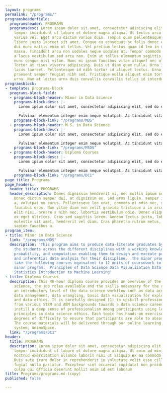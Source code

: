 ```yaml
---
layout: programs
permalink: "/programs/"
programsheaderfield:
  programsheader: PROGRAMS
  programsdesc: Lorem ipsum dolor sit amet, consectetur adipiscing elit, sed do eiusmod
    tempor incididunt ut labore et dolore magna aliqua. Ut lectus arcu bibendum at
    varius vel. Eget arcu dictum varius duis. Tempus quam pellentesque nec nam. Nam
    libero justo laoreet sit amet. Congue eu consequat ac felis donec et odio. Nec
    dui nunc mattis enim ut tellus. Vel pretium lectus quam id leo in vitae turpis
    massa. Tincidunt arcu non sodales neque sodales ut. Tempor commodo ullamcorper
    a lacus vestibulum sed arcu non. Enim ut tellus elementum sagittis vitae et. Mauris
    nunc congue nisi vitae. Nunc mi ipsum faucibus vitae aliquet nec ullamcorper sit.
    Tortor at risus viverra adipiscing. Duis ut diam quam nulla. Urna id volutpat
    lacus laoreet. Pellentesque id nibh tortor id aliquet lectus. Urna nec tincidunt
    praesent semper feugiat nibh sed. Tristique nulla aliquet enim tortor at auctor
    urna. Nam at lectus urna duis convallis convallis tellus id interdum.
programsblock:
- template: programs-block
  programs-block-field:
  - programs-block-header: Minor in Data Science
    programs-block-desc: |-
      Lorem ipsum dolor sit amet, consectetur adipiscing elit, sed do eiusmod tempor incididunt ut labore et dolore magna aliqua. Scelerisque purus semper eget duis at tellus at

      Pulvinar elementum integer enim neque volutpat. Ac tincidunt vitae semper quis lectus nulla at volutpat diam. Tristique senectus et netus et. Ultricies mi quis hendrerit dolor magna eget est. Facilisis magna etiam tempor orci eu
    programs-block-link: "/programs/MDS"
  - programs-block-header: M.S. in Data Science
    programs-block-desc: |-
      Lorem ipsum dolor sit amet, consectetur adipiscing elit, sed do eiusmod tempor incididunt ut labore et dolore magna aliqua. Scelerisque purus semper eget duis at tellus at

      Pulvinar elementum integer enim neque volutpat. Ac tincidunt vitae semper quis lectus nulla at volutpat diam. Tristique senectus et netus et. Ultricies mi quis hendrerit dolor magna eget est. Facilisis magna etiam tempor orci eu
    programs-block-link: "/programs/MSDS"
  - programs-block-header: Diploma Courses
    programs-block-desc: |-
      Lorem ipsum dolor sit amet, consectetur adipiscing elit, sed do eiusmod tempor incididunt ut labore et dolore magna aliqua. Scelerisque purus semper eget duis at tellus at

      Pulvinar elementum integer enim neque volutpat. Ac tincidunt vitae semper quis lectus nulla at volutpat diam. Tristique senectus et netus et. Ultricies mi quis hendrerit dolor magna eget est. Facilisis magna etiam tempor orci eu
    programs-block-link: "/programs/DC1"
page_title: Programs
page_headers:
  header_title: PROGRAMS
  header_description: Donec dignissim hendrerit mi, nec mollis ipsum scelerisque quis.
    Donec dictum semper dui, at dignissim ex. Sed eros ligula, semper interdum aliquam
    a, volutpat eu purus. Pellentesque leo erat, commodo et odio nec, sollicitudin
    faucibus eros. Nam vitae diam non velit gravida tristique a in arcu. Curabitur
    elit nisi, ornare a nibh nec, lobortis vestibulum odio. Donec aliquam sit amet
    ex eget ultrices. Cras sed sagittis lorem. Aenean lectus justo, lobortis quis
    molestie sit amet, hendrerit vel diam. Cras pharetra rutrum metus, eu hendrerit
    sapien faucibus a.
program_item:
- title: Minor in Data Science
  link: "/programs/MDS"
  description: 'This program aims to produce data-literate graduates by equipping
    the students across the different disciplines with a working knowledge of statistics,
    probability, and computation enabling them to design and execute precise computational
    and inferential data analysis for their discipline.  The minor program needs to
    take the following courses equivalent to 12 units of coursework to complete the
    minor program:  Principles of Data Science Data Visualization Data Mining and
    Statistics Introduction to Machine Learning'
- title: Diploma Courses
  description: This 40-hour diploma course provides an overview of the field of data
    science, the job roles available and the skills necessary for the roles. It covers
    an introductory level of the data science workflow such as data acquisition, local
    data management, data wrangling, basic data visualization for exploratory analysis
    and data ethics. It is carefully designed (1) to upskill professionals and students
    from various STEM and ABM backgrounds towards a data science career, and (2) to
    instill a deep sense of professionalism among participants using leading-edge
    principles in data science ethics. Each topic has hands-on exercises with varying
    degrees of difficulty to ensure that participants are able to absorb the concepts.
    The course materials will be delivered through our online learning management
    system, AnimoSpace.
  link: "/programs/DC1"
header:
  title: PROGRAMS
  description: Lorem ipsum dolor sit amet, consectetur adipiscing elit, sed do eiusmod
    tempor incididunt ut labore et dolore magna aliqua. Ut enim ad minim veniam, quis
    nostrud exercitation ullamco laboris nisi ut aliquip ex ea commodo consequat.
    Duis aute irure dolor in reprehenderit in voluptate velit esse cillum dolore eu
    fugiat nulla pariatur. Excepteur sint occaecat cupidatat non proident, sunt in
    culpa qui officia deserunt mollit anim id est laborum
title: Programs/programs.md-(copy)
published: false

---
```

